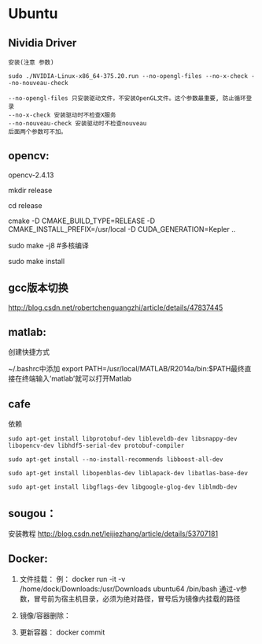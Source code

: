 # Ubuntu

## Nividia Driver

    安装(注意 参数)

    sudo ./NVIDIA-Linux-x86_64-375.20.run --no-opengl-files --no-x-check --no-nouveau-check

    --no-opengl-files 只安装驱动文件，不安装OpenGL文件。这个参数最重要, 防止循环登录
    --no-x-check 安装驱动时不检查X服务
    --no-nouveau-check 安装驱动时不检查nouveau
    后面两个参数可不加。


## opencv:
  opencv-2.4.13

  mkdir release
  
  cd release
  
  cmake -D CMAKE_BUILD_TYPE=RELEASE -D CMAKE_INSTALL_PREFIX=/usr/local -D CUDA_GENERATION=Kepler ..
  
  sudo make -j8 #多核编译
  
  sudo make install
  
## gcc版本切换
http://blog.csdn.net/robertchenguangzhi/article/details/47837445

## matlab:  

  创建快捷方式
  
  ~/.bashrc中添加 export PATH=/usr/local/MATLAB/R2014a/bin:$PATH最终直接在终端输入’matlab’就可以打开Matlab
  
## cafe
  依赖
    
    sudo apt-get install libprotobuf-dev libleveldb-dev libsnappy-dev libopencv-dev libhdf5-serial-dev protobuf-compiler
    
    sudo apt-get install --no-install-recommends libboost-all-dev
    
    sudo apt-get install libopenblas-dev liblapack-dev libatlas-base-dev
    
    sudo apt-get install libgflags-dev libgoogle-glog-dev liblmdb-dev

## sougou：

  安装教程 http://blog.csdn.net/leijiezhang/article/details/53707181

## Docker:
1. 文件挂载：
    例： docker run -it -v /home/dock/Downloads:/usr/Downloads ubuntu64 /bin/bash
    通过-v参数，冒号前为宿主机目录，必须为绝对路径，冒号后为镜像内挂载的路径

2. 镜像/容器删除：

3. 更新容器：
    docker commit 
